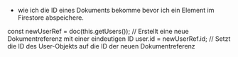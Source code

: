 - wie ich die ID eines Dokuments bekomme bevor ich ein Element im Firestore abspeichere. 

const newUserRef = doc(this.getUsers());  // Erstellt eine neue Dokumentreferenz mit einer eindeutigen ID
user.id = newUserRef.id;  // Setzt die ID des User-Objekts auf die ID der neuen Dokumentreferenz